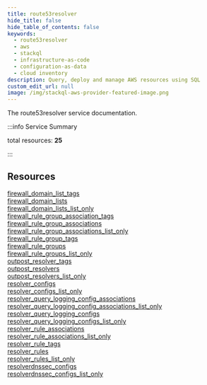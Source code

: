 ```yaml
---
title: route53resolver
hide_title: false
hide_table_of_contents: false
keywords:
  - route53resolver
  - aws
  - stackql
  - infrastructure-as-code
  - configuration-as-data
  - cloud inventory
description: Query, deploy and manage AWS resources using SQL
custom_edit_url: null
image: /img/stackql-aws-provider-featured-image.png
---
```


The route53resolver service documentation.

:::info Service Summary

<div class="row">
<div class="providerDocColumn">
<span>total resources:&nbsp;<b>25</b></span><br />
</div>
</div>

:::

## Resources
<div class="row">
<div class="providerDocColumn">
<a href="/services/route53resolver/firewall_domain_list_tags/">firewall_domain_list_tags</a><br />
<a href="/services/route53resolver/firewall_domain_lists/">firewall_domain_lists</a><br />
<a href="/services/route53resolver/firewall_domain_lists_list_only/">firewall_domain_lists_list_only</a><br />
<a href="/services/route53resolver/firewall_rule_group_association_tags/">firewall_rule_group_association_tags</a><br />
<a href="/services/route53resolver/firewall_rule_group_associations/">firewall_rule_group_associations</a><br />
<a href="/services/route53resolver/firewall_rule_group_associations_list_only/">firewall_rule_group_associations_list_only</a><br />
<a href="/services/route53resolver/firewall_rule_group_tags/">firewall_rule_group_tags</a><br />
<a href="/services/route53resolver/firewall_rule_groups/">firewall_rule_groups</a><br />
<a href="/services/route53resolver/firewall_rule_groups_list_only/">firewall_rule_groups_list_only</a><br />
<a href="/services/route53resolver/outpost_resolver_tags/">outpost_resolver_tags</a><br />
<a href="/services/route53resolver/outpost_resolvers/">outpost_resolvers</a><br />
<a href="/services/route53resolver/outpost_resolvers_list_only/">outpost_resolvers_list_only</a><br />
<a href="/services/route53resolver/resolver_configs/">resolver_configs</a>
</div>
<div class="providerDocColumn">
<a href="/services/route53resolver/resolver_configs_list_only/">resolver_configs_list_only</a><br />
<a href="/services/route53resolver/resolver_query_logging_config_associations/">resolver_query_logging_config_associations</a><br />
<a href="/services/route53resolver/resolver_query_logging_config_associations_list_only/">resolver_query_logging_config_associations_list_only</a><br />
<a href="/services/route53resolver/resolver_query_logging_configs/">resolver_query_logging_configs</a><br />
<a href="/services/route53resolver/resolver_query_logging_configs_list_only/">resolver_query_logging_configs_list_only</a><br />
<a href="/services/route53resolver/resolver_rule_associations/">resolver_rule_associations</a><br />
<a href="/services/route53resolver/resolver_rule_associations_list_only/">resolver_rule_associations_list_only</a><br />
<a href="/services/route53resolver/resolver_rule_tags/">resolver_rule_tags</a><br />
<a href="/services/route53resolver/resolver_rules/">resolver_rules</a><br />
<a href="/services/route53resolver/resolver_rules_list_only/">resolver_rules_list_only</a><br />
<a href="/services/route53resolver/resolverdnssec_configs/">resolverdnssec_configs</a><br />
<a href="/services/route53resolver/resolverdnssec_configs_list_only/">resolverdnssec_configs_list_only</a>
</div>
</div>